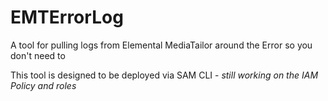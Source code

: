 # EMTErrorLog
A tool for pulling logs from Elemental MediaTailor around the Error so you don't need to

This tool is designed to be deployed via SAM CLI - _still working on the IAM Policy and roles_